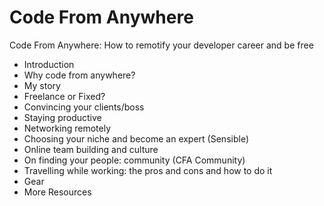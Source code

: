 # Code From Anywhere

Code From Anywhere: How to remotify your developer career and be free

- Introduction
- Why code from anywhere?
- My story
- Freelance or Fixed?
- Convincing your clients/boss
- Staying productive
- Networking remotely
- Choosing your niche and become an expert (Sensible)
- Online team building and culture
- On finding your people: community (CFA Community)
- Travelling while working: the pros and cons and how to do it
- Gear
- More Resources
